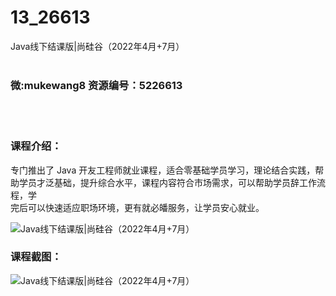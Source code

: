 # 13_26613
Java线下结课版|尚硅谷（2022年4月+7月）
<br/></br>
<h3>微:mukewang8 资源编号：5226613</h3>
<br/></br>
<h3>课程介绍：</h3>
<p>专门推出了 <a title="查看与 Java 相关的文章" target="_blank">Java</a> 开友工程师就业课程，适合零基础学员学习，理论结合实践，帮助学员才泛基础，提升综合水平，课程内容符合市场需求，可以帮助学员辞工作流程，学<br>
完后可以快速适应职场环境，更有就必皤服务，让学员安心就业。</p>
<p><img src="https://www.ko996.com/wp-content/uploads/img/2022/09/1-108-300x183.png" alt="Java线下结课版|尚硅谷（2022年4月+7月）"></p>
<div class="info-desc">
<h3>课程截图：</h3>
<p><img src="https://www.ko996.com/wp-content/uploads/img/2022/09/2-119.png" alt="Java线下结课版|尚硅谷（2022年4月+7月）"></p>


			
</div>
